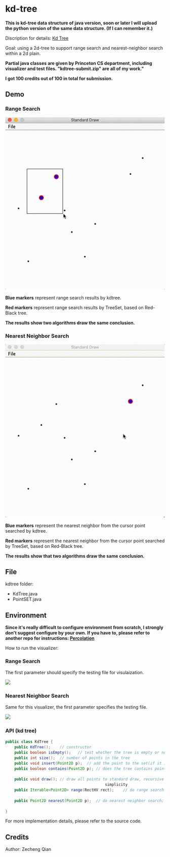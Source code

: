 # kd-tree

**This is kd-tree data structure of java version, soon or later I will upload the python version of the same data structure. (If I can remember it.)**

Discription for details: [ Kd Tree](http://coursera.cs.princeton.edu/algs4/assignments/kdtree.html)

Goal: using a 2d-tree to support range search and nearest-neighbor search within a 2d plain.

**Partial java classes are given by Princeton CS department, including visualizer and test files. "kdtree-submit.zip" are all of my work."**

**I got 100 credits out of 100 in total for submission.**

## Demo

### Range Search

![kdtree-range-search](./images/kdtree-range-search.gif)

**Blue markers** represent range search results by kdtree.

**Red markers** represent range search results by TreeSet, based on Red-Black tree.

**The results show two algorithms draw the same conclusion.**



### Nearest Neighbor Search

![kdtree-nn-search](./images/kdtree-nn-search.gif)

**Blue markers** represent the nearest neighbor from the cursor point searched by kdtree.

**Red markers** represent the nearest neighbor from the cursor point searched by TreeSet, based on Red-Black tree.

**The results show that two algorithms draw the same conclusion.**



## File

kdtree folder:

+   KdTree.java
+   PointSET.java



## Environment

**Since it's really difficult to configure environment from scratch, I strongly don't suggest configure by your own. If you have to, please refer to another repo for instructions: [Percolation](https://github.com/Aden-Q/Percolation)**

How to run the visualizer:

### Range Search

The first parameter should specify the testing file for visulaization.

![](https://ws3.sinaimg.cn/large/006tKfTcly1g19vg3hiusj30xf0ffq4l.jpg)



### Nearest Neighbor Search

Same for this visualizer, the first parameter specifies the testing file.

![](https://ws4.sinaimg.cn/large/006tKfTcly1g19vg2zeobj30xd0fgq4p.jpg)



### API (kd tree)

```java
public class KdTree {
	public KdTree();	// constructor
	public boolean isEmpty();	// test whether the tree is empty or not
	public int size();	// number of points in the tree
	public void insert(Point2D p);	// add the point to the set(if it is not already in the 																		tree), iterative version implemented for efficiency
	public boolean contains(Point2D p);	// does the tree contains point p? iterative 
																			version implemented for efficiency
	public void draw();	// draw all points to standard draw, recursive version for 				 
											simplicity
	public Iterable<Point2D> range(RectHV rect);	// do range search within a rectangle 
																								(or on the boundary)
	public Point2D nearest(Point2D p);	// do nearest neighbor search; null if the tree is 
																			empty
}
```

For more implementation details, please refer to the source code.



## Credits

Author: Zecheng Qian